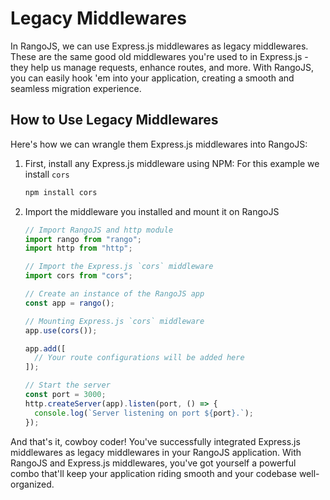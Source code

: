 # Legacy Middlewares

In RangoJS, we can use Express.js middlewares as legacy middlewares. These are the same good old middlewares you're used to in Express.js - they help us manage requests, enhance routes, and more. With RangoJS, you can easily hook 'em into your application, creating a smooth and seamless migration experience.

## How to Use Legacy Middlewares

Here's how we can wrangle them Express.js middlewares into RangoJS:

1. First, install any Express.js middleware using NPM: For this example we install `cors`

    ```sh
    npm install cors
    ```

2. Import the middleware you installed and mount it on RangoJS

    ```ts
    // Import RangoJS and http module
    import rango from "rango";
    import http from "http";

    // Import the Express.js `cors` middleware
    import cors from "cors";

    // Create an instance of the RangoJS app
    const app = rango();

    // Mounting Express.js `cors` middleware
    app.use(cors());

    app.add([
      // Your route configurations will be added here
    ]);

    // Start the server
    const port = 3000;
    http.createServer(app).listen(port, () => {
      console.log(`Server listening on port ${port}.`);
    });
    ```

And that's it, cowboy coder! You've successfully integrated Express.js middlewares as legacy middlewares in your RangoJS application. With RangoJS and Express.js middlewares, you've got yourself a powerful combo that'll keep your application riding smooth and your codebase well-organized.
